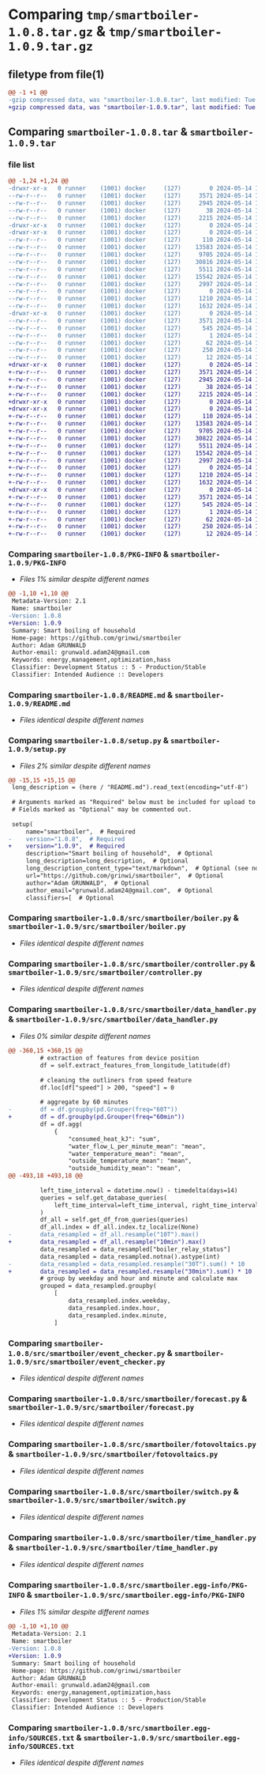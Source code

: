 # Comparing `tmp/smartboiler-1.0.8.tar.gz` & `tmp/smartboiler-1.0.9.tar.gz`

## filetype from file(1)

```diff
@@ -1 +1 @@
-gzip compressed data, was "smartboiler-1.0.8.tar", last modified: Tue May 14 15:51:50 2024, max compression
+gzip compressed data, was "smartboiler-1.0.9.tar", last modified: Tue May 14 15:54:18 2024, max compression
```

## Comparing `smartboiler-1.0.8.tar` & `smartboiler-1.0.9.tar`

### file list

```diff
@@ -1,24 +1,24 @@
-drwxr-xr-x   0 runner    (1001) docker     (127)        0 2024-05-14 15:51:50.299679 smartboiler-1.0.8/
--rw-r--r--   0 runner    (1001) docker     (127)     3571 2024-05-14 15:51:50.299679 smartboiler-1.0.8/PKG-INFO
--rw-r--r--   0 runner    (1001) docker     (127)     2945 2024-05-14 15:51:47.000000 smartboiler-1.0.8/README.md
--rw-r--r--   0 runner    (1001) docker     (127)       38 2024-05-14 15:51:50.299679 smartboiler-1.0.8/setup.cfg
--rw-r--r--   0 runner    (1001) docker     (127)     2215 2024-05-14 15:51:48.000000 smartboiler-1.0.8/setup.py
-drwxr-xr-x   0 runner    (1001) docker     (127)        0 2024-05-14 15:51:50.299679 smartboiler-1.0.8/src/
-drwxr-xr-x   0 runner    (1001) docker     (127)        0 2024-05-14 15:51:50.299679 smartboiler-1.0.8/src/smartboiler/
--rw-r--r--   0 runner    (1001) docker     (127)      110 2024-05-14 15:51:47.000000 smartboiler-1.0.8/src/smartboiler/__init__.py
--rw-r--r--   0 runner    (1001) docker     (127)    13583 2024-05-14 15:51:47.000000 smartboiler-1.0.8/src/smartboiler/boiler.py
--rw-r--r--   0 runner    (1001) docker     (127)     9705 2024-05-14 15:51:47.000000 smartboiler-1.0.8/src/smartboiler/controller.py
--rw-r--r--   0 runner    (1001) docker     (127)    30816 2024-05-14 15:51:47.000000 smartboiler-1.0.8/src/smartboiler/data_handler.py
--rw-r--r--   0 runner    (1001) docker     (127)     5511 2024-05-14 15:51:47.000000 smartboiler-1.0.8/src/smartboiler/event_checker.py
--rw-r--r--   0 runner    (1001) docker     (127)    15542 2024-05-14 15:51:47.000000 smartboiler-1.0.8/src/smartboiler/forecast.py
--rw-r--r--   0 runner    (1001) docker     (127)     2997 2024-05-14 15:51:47.000000 smartboiler-1.0.8/src/smartboiler/fotovoltaics.py
--rw-r--r--   0 runner    (1001) docker     (127)        0 2024-05-14 15:51:47.000000 smartboiler-1.0.8/src/smartboiler/main.py
--rw-r--r--   0 runner    (1001) docker     (127)     1210 2024-05-14 15:51:47.000000 smartboiler-1.0.8/src/smartboiler/switch.py
--rw-r--r--   0 runner    (1001) docker     (127)     1632 2024-05-14 15:51:47.000000 smartboiler-1.0.8/src/smartboiler/time_handler.py
-drwxr-xr-x   0 runner    (1001) docker     (127)        0 2024-05-14 15:51:50.299679 smartboiler-1.0.8/src/smartboiler.egg-info/
--rw-r--r--   0 runner    (1001) docker     (127)     3571 2024-05-14 15:51:50.000000 smartboiler-1.0.8/src/smartboiler.egg-info/PKG-INFO
--rw-r--r--   0 runner    (1001) docker     (127)      545 2024-05-14 15:51:50.000000 smartboiler-1.0.8/src/smartboiler.egg-info/SOURCES.txt
--rw-r--r--   0 runner    (1001) docker     (127)        1 2024-05-14 15:51:50.000000 smartboiler-1.0.8/src/smartboiler.egg-info/dependency_links.txt
--rw-r--r--   0 runner    (1001) docker     (127)       62 2024-05-14 15:51:50.000000 smartboiler-1.0.8/src/smartboiler.egg-info/entry_points.txt
--rw-r--r--   0 runner    (1001) docker     (127)      250 2024-05-14 15:51:50.000000 smartboiler-1.0.8/src/smartboiler.egg-info/requires.txt
--rw-r--r--   0 runner    (1001) docker     (127)       12 2024-05-14 15:51:50.000000 smartboiler-1.0.8/src/smartboiler.egg-info/top_level.txt
+drwxr-xr-x   0 runner    (1001) docker     (127)        0 2024-05-14 15:54:18.937108 smartboiler-1.0.9/
+-rw-r--r--   0 runner    (1001) docker     (127)     3571 2024-05-14 15:54:18.937108 smartboiler-1.0.9/PKG-INFO
+-rw-r--r--   0 runner    (1001) docker     (127)     2945 2024-05-14 15:54:16.000000 smartboiler-1.0.9/README.md
+-rw-r--r--   0 runner    (1001) docker     (127)       38 2024-05-14 15:54:18.937108 smartboiler-1.0.9/setup.cfg
+-rw-r--r--   0 runner    (1001) docker     (127)     2215 2024-05-14 15:54:18.000000 smartboiler-1.0.9/setup.py
+drwxr-xr-x   0 runner    (1001) docker     (127)        0 2024-05-14 15:54:18.933108 smartboiler-1.0.9/src/
+drwxr-xr-x   0 runner    (1001) docker     (127)        0 2024-05-14 15:54:18.937108 smartboiler-1.0.9/src/smartboiler/
+-rw-r--r--   0 runner    (1001) docker     (127)      110 2024-05-14 15:54:16.000000 smartboiler-1.0.9/src/smartboiler/__init__.py
+-rw-r--r--   0 runner    (1001) docker     (127)    13583 2024-05-14 15:54:16.000000 smartboiler-1.0.9/src/smartboiler/boiler.py
+-rw-r--r--   0 runner    (1001) docker     (127)     9705 2024-05-14 15:54:16.000000 smartboiler-1.0.9/src/smartboiler/controller.py
+-rw-r--r--   0 runner    (1001) docker     (127)    30822 2024-05-14 15:54:16.000000 smartboiler-1.0.9/src/smartboiler/data_handler.py
+-rw-r--r--   0 runner    (1001) docker     (127)     5511 2024-05-14 15:54:16.000000 smartboiler-1.0.9/src/smartboiler/event_checker.py
+-rw-r--r--   0 runner    (1001) docker     (127)    15542 2024-05-14 15:54:16.000000 smartboiler-1.0.9/src/smartboiler/forecast.py
+-rw-r--r--   0 runner    (1001) docker     (127)     2997 2024-05-14 15:54:16.000000 smartboiler-1.0.9/src/smartboiler/fotovoltaics.py
+-rw-r--r--   0 runner    (1001) docker     (127)        0 2024-05-14 15:54:16.000000 smartboiler-1.0.9/src/smartboiler/main.py
+-rw-r--r--   0 runner    (1001) docker     (127)     1210 2024-05-14 15:54:16.000000 smartboiler-1.0.9/src/smartboiler/switch.py
+-rw-r--r--   0 runner    (1001) docker     (127)     1632 2024-05-14 15:54:16.000000 smartboiler-1.0.9/src/smartboiler/time_handler.py
+drwxr-xr-x   0 runner    (1001) docker     (127)        0 2024-05-14 15:54:18.937108 smartboiler-1.0.9/src/smartboiler.egg-info/
+-rw-r--r--   0 runner    (1001) docker     (127)     3571 2024-05-14 15:54:18.000000 smartboiler-1.0.9/src/smartboiler.egg-info/PKG-INFO
+-rw-r--r--   0 runner    (1001) docker     (127)      545 2024-05-14 15:54:18.000000 smartboiler-1.0.9/src/smartboiler.egg-info/SOURCES.txt
+-rw-r--r--   0 runner    (1001) docker     (127)        1 2024-05-14 15:54:18.000000 smartboiler-1.0.9/src/smartboiler.egg-info/dependency_links.txt
+-rw-r--r--   0 runner    (1001) docker     (127)       62 2024-05-14 15:54:18.000000 smartboiler-1.0.9/src/smartboiler.egg-info/entry_points.txt
+-rw-r--r--   0 runner    (1001) docker     (127)      250 2024-05-14 15:54:18.000000 smartboiler-1.0.9/src/smartboiler.egg-info/requires.txt
+-rw-r--r--   0 runner    (1001) docker     (127)       12 2024-05-14 15:54:18.000000 smartboiler-1.0.9/src/smartboiler.egg-info/top_level.txt
```

### Comparing `smartboiler-1.0.8/PKG-INFO` & `smartboiler-1.0.9/PKG-INFO`

 * *Files 1% similar despite different names*

```diff
@@ -1,10 +1,10 @@
 Metadata-Version: 2.1
 Name: smartboiler
-Version: 1.0.8
+Version: 1.0.9
 Summary: Smart boiling of household
 Home-page: https://github.com/grinwi/smartboiler
 Author: Adam GRUNWALD
 Author-email: grunwald.adam24@gmail.com
 Keywords: energy,management,optimization,hass
 Classifier: Development Status :: 5 - Production/Stable
 Classifier: Intended Audience :: Developers
```

### Comparing `smartboiler-1.0.8/README.md` & `smartboiler-1.0.9/README.md`

 * *Files identical despite different names*

### Comparing `smartboiler-1.0.8/setup.py` & `smartboiler-1.0.9/setup.py`

 * *Files 2% similar despite different names*

```diff
@@ -15,15 +15,15 @@
 long_description = (here / "README.md").read_text(encoding="utf-8")
 
 # Arguments marked as "Required" below must be included for upload to PyPI.
 # Fields marked as "Optional" may be commented out.
 
 setup(
     name="smartboiler",  # Required
-    version="1.0.8",  # Required
+    version="1.0.9",  # Required
     description="Smart boiling of household",  # Optional
     long_description=long_description,  # Optional
     long_description_content_type="text/markdown",  # Optional (see note above)
     url="https://github.com/grinwi/smartboiler",  # Optional
     author="Adam GRUNWALD",  # Optional
     author_email="grunwald.adam24@gmail.com",  # Optional
     classifiers=[  # Optional
```

### Comparing `smartboiler-1.0.8/src/smartboiler/boiler.py` & `smartboiler-1.0.9/src/smartboiler/boiler.py`

 * *Files identical despite different names*

### Comparing `smartboiler-1.0.8/src/smartboiler/controller.py` & `smartboiler-1.0.9/src/smartboiler/controller.py`

 * *Files identical despite different names*

### Comparing `smartboiler-1.0.8/src/smartboiler/data_handler.py` & `smartboiler-1.0.9/src/smartboiler/data_handler.py`

 * *Files 0% similar despite different names*

```diff
@@ -360,15 +360,15 @@
         # extraction of features from device position
         df = self.extract_features_from_longitude_latitude(df)
 
         # cleaning the outliners from speed feature
         df.loc[df["speed"] > 200, "speed"] = 0
 
         # aggregate by 60 minutes
-        df = df.groupby(pd.Grouper(freq="60T"))
+        df = df.groupby(pd.Grouper(freq="60min"))
         df = df.agg(
             {
                 "consumed_heat_kJ": "sum",
                 "water_flow_L_per_minute_mean": "mean",
                 "water_temperature_mean": "mean",
                 "outside_temperature_mean": "mean",
                 "outside_humidity_mean": "mean",
@@ -493,18 +493,18 @@
 
         left_time_interval = datetime.now() - timedelta(days=14)
         queries = self.get_database_queries(
             left_time_interval=left_time_interval, right_time_interval=datetime.now()
         )
         df_all = self.get_df_from_queries(queries)
         df_all.index = df_all.index.tz_localize(None)
-        data_resampled = df_all.resample("10T").max()
+        data_resampled = df_all.resample("10min").max()
         data_resampled = data_resampled["boiler_relay_status"]
         data_resampled = data_resampled.notna().astype(int)
-        data_resampled = data_resampled.resample("30T").sum() * 10
+        data_resampled = data_resampled.resample("30min").sum() * 10
         # group by weekday and hour and minute and calculate max
         grouped = data_resampled.groupby(
             [
                 data_resampled.index.weekday,
                 data_resampled.index.hour,
                 data_resampled.index.minute,
             ]
```

### Comparing `smartboiler-1.0.8/src/smartboiler/event_checker.py` & `smartboiler-1.0.9/src/smartboiler/event_checker.py`

 * *Files identical despite different names*

### Comparing `smartboiler-1.0.8/src/smartboiler/forecast.py` & `smartboiler-1.0.9/src/smartboiler/forecast.py`

 * *Files identical despite different names*

### Comparing `smartboiler-1.0.8/src/smartboiler/fotovoltaics.py` & `smartboiler-1.0.9/src/smartboiler/fotovoltaics.py`

 * *Files identical despite different names*

### Comparing `smartboiler-1.0.8/src/smartboiler/switch.py` & `smartboiler-1.0.9/src/smartboiler/switch.py`

 * *Files identical despite different names*

### Comparing `smartboiler-1.0.8/src/smartboiler/time_handler.py` & `smartboiler-1.0.9/src/smartboiler/time_handler.py`

 * *Files identical despite different names*

### Comparing `smartboiler-1.0.8/src/smartboiler.egg-info/PKG-INFO` & `smartboiler-1.0.9/src/smartboiler.egg-info/PKG-INFO`

 * *Files 1% similar despite different names*

```diff
@@ -1,10 +1,10 @@
 Metadata-Version: 2.1
 Name: smartboiler
-Version: 1.0.8
+Version: 1.0.9
 Summary: Smart boiling of household
 Home-page: https://github.com/grinwi/smartboiler
 Author: Adam GRUNWALD
 Author-email: grunwald.adam24@gmail.com
 Keywords: energy,management,optimization,hass
 Classifier: Development Status :: 5 - Production/Stable
 Classifier: Intended Audience :: Developers
```

### Comparing `smartboiler-1.0.8/src/smartboiler.egg-info/SOURCES.txt` & `smartboiler-1.0.9/src/smartboiler.egg-info/SOURCES.txt`

 * *Files identical despite different names*

